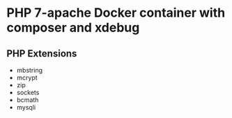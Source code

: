 # PHP 7-apache Docker container with composer and xdebug

## PHP Extensions

* mbstring
* mcrypt
* zip
* sockets
* bcmath
* mysqli
